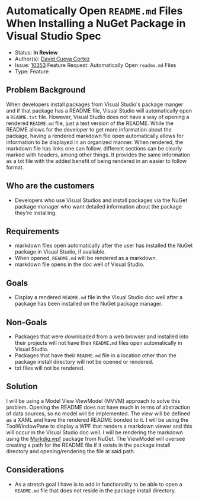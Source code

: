 # Automatically Open `README.md` Files When Installing a NuGet Package in Visual Studio Spec

* Status: **In Review**
* Author(s): [David Cueva Cortez](https://github.com/dcc7497)
* Issue: [10353](https://github.com/NuGet/Home/issues/10353) Feature Request: Automatically Open `readme.md` Files
* Type: Feature

## Problem Background

When developers install packages from Visual Studio&#39;s package manger and if that package has a README file, Visual Studio will automatically open a `README.txt` file. However, Visual Studio does not have a way of opening a rendered `README.md` file, just a text version of the README. While the README allows for the developer to get more information about the package, having a rendered markdown file open automatically allows for information to be displayed in an organized manner. When rendered, the markdown file has links one can follow, different sections can be clearly marked with headers, among other things. It provides the same information as a txt file with the added benefit of being rendered in an easier to follow format.

## Who are the customers

* Developers who use Visual Studios and install packages via the NuGet package manager who want detailed information about the package they&#39;re installing.

## Requirements

* markdown files open automatically after the user has installed the NuGet package in Visual Studio, if available.
* When opened, `README.md` will be rendered as a markdown.
* markdown file opens in the doc well of Visual Studio.

## Goals

* Display a rendered `README.md` file in the Visual Studio doc well after a package has been installed on the NuGet package manager.

## Non-Goals

* Packages that were downloaded from a web browser and installed into their projects will not have their `README.md` files open automatically in Visual Studio.
* Packages that have their `README.md` file in a location other than the package install directory will not be opened or rendered.
* txt files will not be rendered.

## Solution

I will be using a Model View ViewModel (MVVM) approach to solve this problem. Opening the README does not have much in terms of abstraction of data sources, so no model will be implemented. The view will be defined as a XAML and have the rendered README bonded to it. I will be using the ToolWindowPane to display a WPF that renders a markdown viewer and this will occur in the Visual Studio doc well. I will be rendering the markdown using the [Markdig.wpf](https://www.nuget.org/packages/Markdig.Wpf/) package from NuGet. The ViewModel will oversee creating a path for the README file if it exists in the package install directory and opening/rendering the file at said path.

## Considerations

* As a stretch goal I have is to add in functionality to be able to open a `README.md` file that does not reside in the package install directory.